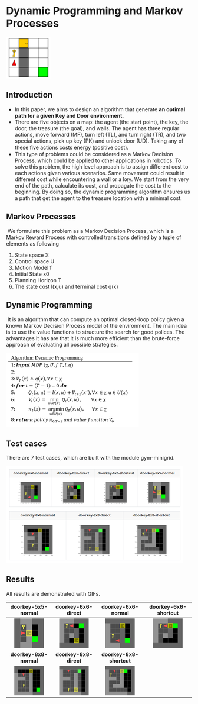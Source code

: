 # Dynamic Programming and Markov Processes

<img src="https://github.com/coldhenry/Dynamic-Programming-and-Markov-Processes/blob/master/pic/env.png" width="120">

## Introduction

- In this paper, we aims to design an algorithm that generate **an optimal path for a given Key and Door environment.** 
- There are five objects on a map: the agent (the start point), the key, the door, the treasure (the goal), and walls. The agent has three regular actions, move forward (MF), turn left (TL), and turn right (TR), and two special actions, pick up key (PK) and unlock door (UD). Taking any of these ﬁve actions costs energy (positive cost).
- This type of problems could be considered as a Markov Decision Process, which could be applied to other applications in robotics. To solve this problem, the high level approach is to assign different cost to each actions given various scenarios. Same movement could result in different cost while encountering a wall or a key. We start from the very end of the path, calculate its cost, and propagate the cost to the beginning. By doing so, the dynamic programming algorithm ensures us a path that get the agent to the treasure location with a minimal cost. 



## Markov Processes

​	We formulate this problem as a Markov Decision Process, which is a Markov Reward Process with controlled transitions defined by a tuple of elements as following

1. State space X
2. Control space U
3. Motion Model f
4. Initial State x0
5. Planning Horizon T
6. The state cost l(x,u) and terminal cost q(x)



## Dynamic Programming

​	It is an algorithm that can compute an optimal closed-loop policy given a known Markov Decision Process model of the environment. The main idea is to use the value functions to structure the search for good polices. The advantages it has are that it is much more efficient than the brute-force approach of evaluating all possible strategies. 

<img src="https://github.com/coldhenry/Dynamic-Programming-and-Markov-Processes/blob/master/pic/DP_alg.png" width="360">

## Test cases
There are 7 test cases, which are built with the module gym-minigrid.

<img src="https://github.com/coldhenry/Dynamic-Programming-and-Markov-Processes/blob/master/pic/testcase.png" width="480">



## Results

All results are demonstrated with GIFs.

|                    **doorkey-5x5-normal**                    |                    **doorkey-6x6-direct**                    |                    **doorkey-6x6-normal**                    |                   **doorkey-6x6-shortcut**                   |
| :----------------------------------------------------------: | :----------------------------------------------------------: | :----------------------------------------------------------: | :----------------------------------------------------------: |
| <img src="https://github.com/coldhenry/Dynamic-Programming-and-Markov-Processes/blob/master/gif/doorkey-5x5-normal.gif" width="80"> | <img src="https://github.com/coldhenry/Dynamic-Programming-and-Markov-Processes/blob/master/gif/doorkey-6x6-direct.gif" width="80"> | <img src="https://github.com/coldhenry/Dynamic-Programming-and-Markov-Processes/blob/master/gif/doorkey-6x6-normal.gif" width="80"> | <img src="https://github.com/coldhenry/Dynamic-Programming-and-Markov-Processes/blob/master/gif/doorkey-6x6-shortcut.gif" width="80"> |
|                    **doorkey-8x8-normal**                    |                    **doorkey-8x8-direct**                    |                   **doorkey-8x8-shortcut**                   |                                                              |
| <img src="https://github.com/coldhenry/Dynamic-Programming-and-Markov-Processes/blob/master/gif/doorkey-8x8-normal.gif" width="80"> | <img src="https://github.com/coldhenry/Dynamic-Programming-and-Markov-Processes/blob/master/gif/doorkey-8x8-direct.gif" width="80"> | <img src="https://github.com/coldhenry/Dynamic-Programming-and-Markov-Processes/blob/master/gif/doorkey-8x8-shortcut.gif" width="80"> |                                                              |

